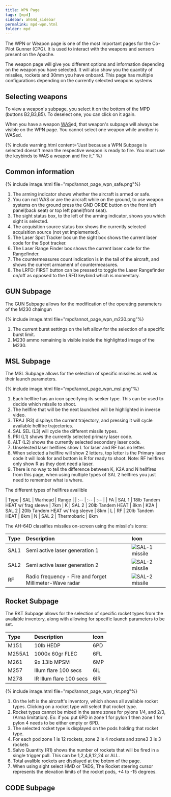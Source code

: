 ```yaml
---
title: WPN Page
tags: [mpd]
sidebar: ah64d_sidebar
permalink: mpd-wpn.html
folder: mpd
---
```


The WPN or Weapon page is one of the most important pages for the Co-Pilot Gunner (CPG). It is used to interact with the weapons and sensors present on the Apache.

The weapon page will give you different options and information depending on the weapon you have selected. It will also show you the quantity of missiles, rockets and 30mm you have onboard. This page has multiple configurations depending on the currently selected weapons systems

## Selecting weapons

To view a weapon's subpage, you select it on the bottom of the MPD (buttons B2,B3,B5). To deselect one, you can click on it again.

When you have a weapon [WAS](weapons-was.html)ed, that weapon's subpage will always be visible on the WPN page. You cannot select one weapon while another is WASed.

{% include warning.html content="Just because a WPN Subpage is selected doesn't mean the respective weapon is ready to fire. You must use the keybinds to WAS a weapon and fire it." %}

## Common information

{% include image.html file="mpd/annot_page_wpn_safe.png"%}

1. The arming indicator shows whether the aircraft is armed or safe.
2. You can not WAS or are the aircraft while on the ground, to use weapon systems on the ground press the GND ORIDE button on the front left panel(back seat) or top left panel(front seat).
3. The sight status box, to the left of the arming indicator, shows you which sight is selected.
4. The acquisition source status box shows the currently selected acquisition source (not yet implemented).
5. The Laser Spot Tracker box un the sight box shows the current laser code for the Spot tracker.
6. The Laser Range Finder box shows the current laser code for the Rangefinder.
7. The countermeasures count indication is in the tail of the aircraft, and shows the current armament of countermeasures.
8. The LRFD: FIRST button can be pressed to toggle the Laser Rangefinder on/off as opposed to the LRFD keybind which is momentary.

## GUN Subpage

The GUN Subpage allows for the modification of the operating parameters of the M230 chaingun

{% include image.html file="mpd/annot_page_wpn_m230.png"%}

1. The current burst settings on the left allow for the selection of a specific burst limit.
2. M230 ammo remaining is visible inside the highlighted image of the M230.

## MSL Subpage

The MSL Subpage allows for the selection of specific missiles as well as their launch parameters.

{% include image.html file="mpd/annot_page_wpn_msl.png"%}

1. Each hellfire has an icon specifying its seeker type. This can be used to decide which missile to shoot.
2. The hellfire that will be the next launched will be highlighted in inverse video.
3. TRAJ (R3) displays the current trajectory, and pressing it will cycle available hellfire trajectories.
4. SAL SEL (L3) will cycle the different missile types.
5. PRI (L1) shows the currently selected primary laser code. 
6. ALT (L2) shows the currently selected secondary laser code.
7. Unselected laser hellfires show L for laser and RF has no letter.
8. When selected a hellfire will show 2 letters, top letter is the Primary laser code it will look for and bottom is R for ready to shoot. Note: RF hellfires only show R as they dont need a laser.
9. There is no way to tell the difference between K, K2A and N hellfires from this page, when using multiple types of SAL 2 hellfires you just need to remember what is where.

The different types of hellfires availible

| Type | SAL | Warhead | Range | 
| :-- | :-- | :-- |
| FA | SAL 1 | 18lb Tandem HEAT w/ frag sleeve | 7km
| K | SAL 2 | 20lb Tandem HEAT | 8km
| K2A | SAL 2 | 20lb Tandem HEAT w/ frag sleeve | 8km
| L | RF | 20lb Tandem HEAT | 8km
| N | SAL 2 | Thermobaric | 8km

The AH-64D classifies missiles on-screen using the missile's icons:

| Type | Description | Icon |
| :-- | :-- | :-- |
| SAL1 | Semi active laser generation 1 | ![SAL-1 missile](images/tex/icons/114LINV_ca.png)
| SAL2 | Semi active laser generation 2 | ![SAL-2 missile](images/tex/icons/114LINV2_ca.png)
| RF | Radio frequency - Fire and forget Millimeter-Wave radar | ![SAL-2 missile](images/tex/icons/114RINV_ca.png)

## Rocket Subpage

The RKT Subpage allows for the selection of specific rocket types from the available inventory, along with allowing for specific launch parameters to be set.

| Type | Description | Icon |
| :-- | :-- | :-- |
| M151 | 10lb HEDP | 6PD
| M255A1 | 1000x 60gr FLEC | 6FL
| M261 | 9x 13lb MPSM | 6MP
| M257 | Illum flare 100 secs | 6IL
| M278 | IR Illum flare 100 secs | 6IR

{% include image.html file="mpd/annot_page_wpn_rkt.png"%}

1. On the left is the aircraft's inventory, which shows all available rocket types. Clicking on a rocket type will select that rocket type.
2. Rocket types cannot be mixed in the same zones for pylons 1/4, and 2/3, (Arma limitation). Ex: if you put 6PD in zone 1 for pylon 1 then zone 1 for pylon 4 needs to be either empty or 6PD.
3. The selected rocket type is displayed on the pods holding that rocket type.
4. For each pod zone 1 is 12 rockets, zone 2 is 4 rockets and zone3 3 is 3 rockets
4. Salvo Quantity (R1) shows the number of rockets that will be fired in a single trigger pull. This can be 1,2,4,8,12,24 or ALL.
5. Total avalible rockets are displayed at the botom of the page.
6. When using sight select HMD or TADS, The Rocket steering cursor represents the elevation limits of the rocket pods, +4 to -15 degrees.

## CODE Subpage